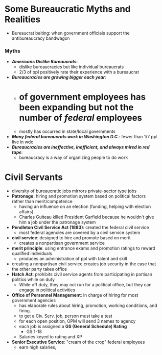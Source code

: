 # Some Bureaucratic Myths and Realities
- Bureaucrat baiting: when government officials support the antibureaucracy bandwagon

### Myths
- **_Americans Dislike Bureaucrats_**: 
	- dislike bureaucracies but like individual bureaucrats
	- 2/3 of ppl positively rate their experience with a bureaucrat
- **_Bureaucracies are growing bigger each year_**: 
	- # of government employees has been expanding but not the number of _federal_ employees
	- mostly has occurred in state/local governments
- **_Many federal bureaucrats work in Washington D.C._**: fewer than 1/7 ppl live in wdc
- **_Bureaucracies are ineffective, inefficient, and always mired in red tape_**: 
	- bureaucracy is a way of organizing people to do work

# Civil Servants
- diversity of bureaucratic jobs mirrors private-sector type jobs
- **Patronage**: hiring and promotion system based on political factors rather than merit/competence
	- having an influence on an election (funding, helping with election affairs)
	- Charles Guiteau killed President Garfield because he wouldn't give him a job under the patronage system
- **Pendleton Civil Service Act (1883)**: created the federal civil service
	- most federal agencies are covered by a civil service system
- **civil service**: designed to hire and promote based on merit 
	- creates a nonpartisan government service
- **merit principle**: using entrance exams and promotion ratings to reward qualified individuals
	- produces an administration of ppl with talent and skill
- creating a nonpartisan civil service creates job security in the case that the other party takes office
- **Hatch Act**: prohibits civil service agents from participating in partisan politics while on duty
	- While off duty, they may not run for a political office, but they can engage in political activities
- **Office of Personnel Management**: in charge of hiring for most government agencies
	- has elaborate rules about hiring, promotion, working conditions, and firing.
	- to get a Civ. Serv. job, person must take a test
	- for each open position, OPM will send 3 names to agency
	- each job is assigned a **GS (General Schedule) Rating**
		- GS 1-18
	- Salaries keyed to rating and XP
- **Senior Executive Service**: "cream of the crop" federal employees
	- earn high salaries, 